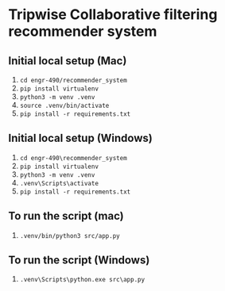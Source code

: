 # Tripwise Collaborative filtering recommender system

## Initial local setup (Mac)

1. `cd engr-490/recommender_system`
1. `pip install virtualenv`
1. `python3 -m venv .venv`
1. `source .venv/bin/activate`
1. `pip install -r requirements.txt`

## Initial local setup (Windows)

1. `cd engr-490\recommender_system`
1. `pip install virtualenv`
1. `python3 -m venv .venv`
1. `.venv\Scripts\activate`
1. `pip install -r requirements.txt`

## To run the script (mac)

1. `.venv/bin/python3 src/app.py`

## To run the script (Windows)

1. `.venv\Scripts\python.exe src\app.py`
